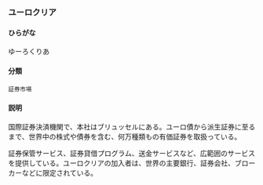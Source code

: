 <div style="display:none;">

## [あ行](securities-terms?id=あ行)
## [か行](securities-terms?id=か行)
## [さ行](securities-terms?id=さ行)
## [た行](securities-terms?id=た行)
## [な行](securities-terms?id=な行)
## [は行](securities-terms?id=は行)
## [ま行](securities-terms?id=ま行)
## [や行](securities-terms?id=や行)

</div>

### ユーロクリア

#### ひらがな

ゆーろくりあ

#### 分類

`証券市場`

#### 説明

国際証券決済機関で、本社はブリュッセルにある。ユーロ債から派生証券に至るまで、世界中の株式や債券を含む、何万種類もの有価証券を取扱っている。
証券保管サービス、証券貸借プログラム、送金サービスなど、広範囲のサービスを提供している。ユーロクリアの加入者は、世界の主要銀行、証券会社、ブローカーなどに限定されている。

<div style="display:none;">

## [ら行](securities-terms?id=ら行)
## [わ行](securities-terms?id=わ行)
## [英数字・記号](securities-terms?id=英数字・記号)

</div>

